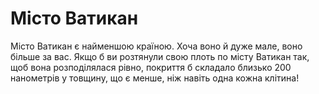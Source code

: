 # Місто Ватикан

Місто Ватикан є найменшою країною. Хоча воно й дуже мале, воно більше за вас.
Якщо б ви розтянули свою плоть по місту Ватикан так, щоб вона розподілялася
рівно, покриття б складало близько 200 нанометрів у товщину, що є менше, ніж
навіть одна кожна клітина!
